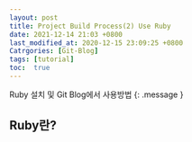 ```yaml
---
layout: post
title: Project Build Process(2) Use Ruby
date: 2021-12-14 21:03 +0800
last_modified_at: 2020-12-15 23:09:25 +0800
Catrgories: [Git-Blog]
tags: [tutorial]
toc:  true
---
```


Ruby 설치 및 Git Blog에서 사용방법
{: .message }



## Ruby란?

